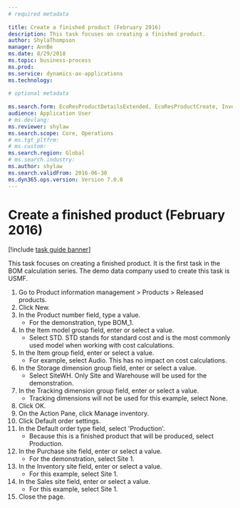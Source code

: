 ```yaml
--- 
# required metadata 
 
title: Create a finished product (February 2016)
description: This task focuses on creating a finished product. 
author: ShylaThompson
manager: AnnBe 
ms.date: 8/29/2018
ms.topic: business-process 
ms.prod:  
ms.service: dynamics-ax-applications 
ms.technology:  
 
# optional metadata 
 
ms.search.form: EcoResProductDetailsExtended, EcoResProductCreate, InventItemOrderSetup   
audience: Application User 
# ms.devlang:  
ms.reviewer: shylaw
ms.search.scope: Core, Operations 
# ms.tgt_pltfrm:  
# ms.custom:  
ms.search.region: Global
# ms.search.industry: 
ms.author: shylaw
ms.search.validFrom: 2016-06-30 
ms.dyn365.ops.version: Version 7.0.0 
---
```

# Create a finished product (February 2016)

[!include [task guide banner](../../includes/task-guide-banner.md)]

This task focuses on creating a finished product. It is the first task in the BOM calculation series. The demo data company used to create this task is USMF.

1. Go to Product information management > Products > Released products.
2. Click New.
3. In the Product number field, type a value.
    * For the demonstration, type BOM_1.  
4. In the Item model group field, enter or select a value.
    * Select STD. STD stands for standard cost and is the most commonly used model when working with cost calculations.  
5. In the Item group field, enter or select a value.
    * For example, select Audio. This has no impact on cost calculations.  
6. In the Storage dimension group field, enter or select a value.
    * Select SiteWH. Only Site and Warehouse will be used for the demonstration.  
7. In the Tracking dimension group field, enter or select a value.
    * Tracking dimensions will not be used for this example, select None.  
8. Click OK.
9. On the Action Pane, click Manage inventory.
10. Click Default order settings.
11. In the Default order type field, select 'Production'.
    * Because this is a finished product that will be produced, select Production.  
12. In the Purchase site field, enter or select a value.
    * For the demonstration, select Site 1.  
13. In the Inventory site field, enter or select a value.
    * For this example, select Site 1.  
14. In the Sales site field, enter or select a value.
    * For this example, select Site 1.  
15. Close the page.

